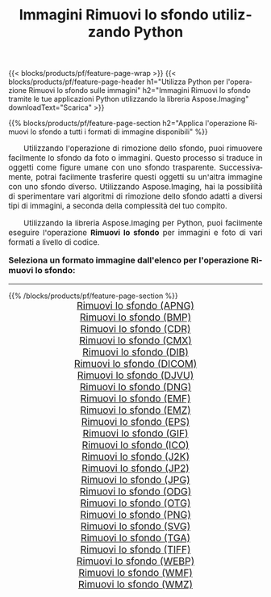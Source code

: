﻿---
title: Immagini Rimuovi lo sfondo utilizzando Python 
weight: 3920
url: /it/python-net/remove-background/ 
lang: it
langdirlevel: 2
locales: zh-hans,ja,it,ru,de,es,fr,nl,id,lt,pl,pt,vi,tr,ko,zh-hant,ar,hi,th,sv,cs,uk,he
description: Applicazione della libreria Aspose.Imaging alle immagini e alle foto di Rimuovi lo sfondo utilizzando le tue applicazioni Python e le API del server.
---

{{< blocks/products/pf/feature-page-wrap >}}
{{< blocks/products/pf/feature-page-header h1="Utilizza Python per l'operazione Rimuovi lo sfondo sulle immagini" h2="Immagini Rimuovi lo sfondo tramite le tue applicazioni Python utilizzando la libreria Aspose.Imaging" downloadText="Scarica" >}}


{{% blocks/products/pf/feature-page-section  h2="Applica l'operazione Rimuovi lo sfondo a tutti i formati di immagine disponibili" %}}
<p align="justify" style="text-indent:2em;font-size:15px;">
Utilizzando l'operazione di rimozione dello sfondo, puoi rimuovere facilmente lo sfondo da foto o immagini. Questo processo si traduce in oggetti come figure umane con uno sfondo trasparente. Successivamente, potrai facilmente trasferire questi oggetti su un'altra immagine con uno sfondo diverso. Utilizzando Aspose.Imaging, hai la possibilità di sperimentare vari algoritmi di rimozione dello sfondo adatti a diversi tipi di immagini, a seconda della complessità del tuo compito.
</p>
<p align="justify" style="text-indent:2em;font-size:15px;">
Utilizzando la libreria Aspose.Imaging per Python, puoi facilmente eseguire l'operazione <b>Rimuovi lo sfondo</b> per immagini e foto di vari formati a livello di codice.
</p>
<h3 style="margin-top:16px;">
Seleziona un formato immagine dall'elenco per l'operazione Rimuovi lo sfondo:
</h3>
<hr/>
{{% /blocks/products/pf/feature-page-section %}}
<div class="container-fluid productfamilypage bg-gray">
    <div class="convertypes bg-gray agp-content section">
        <div class="container">
		<div class="row other-converters" style="gap: 10px;font-size: 19px;text-align:center;">
		    <div class='col-md-3 other-converter remove-lp remove-rp'><a href="/imaging/it/python-net/remove-background/apng/" style="padding:15px;">Rimuovi lo sfondo (APNG)</a></div><div class='col-md-3 other-converter remove-lp remove-rp'><a href="/imaging/it/python-net/remove-background/bmp/" style="padding:15px;">Rimuovi lo sfondo (BMP)</a></div><div class='col-md-3 other-converter remove-lp remove-rp'><a href="/imaging/it/python-net/remove-background/cdr/" style="padding:15px;">Rimuovi lo sfondo (CDR)</a></div><div class='col-md-3 other-converter remove-lp remove-rp'><a href="/imaging/it/python-net/remove-background/cmx/" style="padding:15px;">Rimuovi lo sfondo (CMX)</a></div><div class='col-md-3 other-converter remove-lp remove-rp'><a href="/imaging/it/python-net/remove-background/dib/" style="padding:15px;">Rimuovi lo sfondo (DIB)</a></div><div class='col-md-3 other-converter remove-lp remove-rp'><a href="/imaging/it/python-net/remove-background/dicom/" style="padding:15px;">Rimuovi lo sfondo (DICOM)</a></div><div class='col-md-3 other-converter remove-lp remove-rp'><a href="/imaging/it/python-net/remove-background/djvu/" style="padding:15px;">Rimuovi lo sfondo (DJVU)</a></div><div class='col-md-3 other-converter remove-lp remove-rp'><a href="/imaging/it/python-net/remove-background/dng/" style="padding:15px;">Rimuovi lo sfondo (DNG)</a></div><div class='col-md-3 other-converter remove-lp remove-rp'><a href="/imaging/it/python-net/remove-background/emf/" style="padding:15px;">Rimuovi lo sfondo (EMF)</a></div><div class='col-md-3 other-converter remove-lp remove-rp'><a href="/imaging/it/python-net/remove-background/emz/" style="padding:15px;">Rimuovi lo sfondo (EMZ)</a></div><div class='col-md-3 other-converter remove-lp remove-rp'><a href="/imaging/it/python-net/remove-background/eps/" style="padding:15px;">Rimuovi lo sfondo (EPS)</a></div><div class='col-md-3 other-converter remove-lp remove-rp'><a href="/imaging/it/python-net/remove-background/gif/" style="padding:15px;">Rimuovi lo sfondo (GIF)</a></div><div class='col-md-3 other-converter remove-lp remove-rp'><a href="/imaging/it/python-net/remove-background/ico/" style="padding:15px;">Rimuovi lo sfondo (ICO)</a></div><div class='col-md-3 other-converter remove-lp remove-rp'><a href="/imaging/it/python-net/remove-background/j2k/" style="padding:15px;">Rimuovi lo sfondo (J2K)</a></div><div class='col-md-3 other-converter remove-lp remove-rp'><a href="/imaging/it/python-net/remove-background/jp2/" style="padding:15px;">Rimuovi lo sfondo (JP2)</a></div><div class='col-md-3 other-converter remove-lp remove-rp'><a href="/imaging/it/python-net/remove-background/jpg/" style="padding:15px;">Rimuovi lo sfondo (JPG)</a></div><div class='col-md-3 other-converter remove-lp remove-rp'><a href="/imaging/it/python-net/remove-background/odg/" style="padding:15px;">Rimuovi lo sfondo (ODG)</a></div><div class='col-md-3 other-converter remove-lp remove-rp'><a href="/imaging/it/python-net/remove-background/otg/" style="padding:15px;">Rimuovi lo sfondo (OTG)</a></div><div class='col-md-3 other-converter remove-lp remove-rp'><a href="/imaging/it/python-net/remove-background/png/" style="padding:15px;">Rimuovi lo sfondo (PNG)</a></div><div class='col-md-3 other-converter remove-lp remove-rp'><a href="/imaging/it/python-net/remove-background/svg/" style="padding:15px;">Rimuovi lo sfondo (SVG)</a></div><div class='col-md-3 other-converter remove-lp remove-rp'><a href="/imaging/it/python-net/remove-background/tga/" style="padding:15px;">Rimuovi lo sfondo (TGA)</a></div><div class='col-md-3 other-converter remove-lp remove-rp'><a href="/imaging/it/python-net/remove-background/tiff/" style="padding:15px;">Rimuovi lo sfondo (TIFF)</a></div><div class='col-md-3 other-converter remove-lp remove-rp'><a href="/imaging/it/python-net/remove-background/webp/" style="padding:15px;">Rimuovi lo sfondo (WEBP)</a></div><div class='col-md-3 other-converter remove-lp remove-rp'><a href="/imaging/it/python-net/remove-background/wmf/" style="padding:15px;">Rimuovi lo sfondo (WMF)</a></div><div class='col-md-3 other-converter remove-lp remove-rp'><a href="/imaging/it/python-net/remove-background/wmz/" style="padding:15px;">Rimuovi lo sfondo (WMZ)</a></div>
                </div>
        </div>
    </div>
</div>
<br/>
